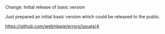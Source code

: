 Change: Initial release of basic version

Just prepared an initial basic version which could be released to the public.

https://github.com/webhippie/errors/issues/4

